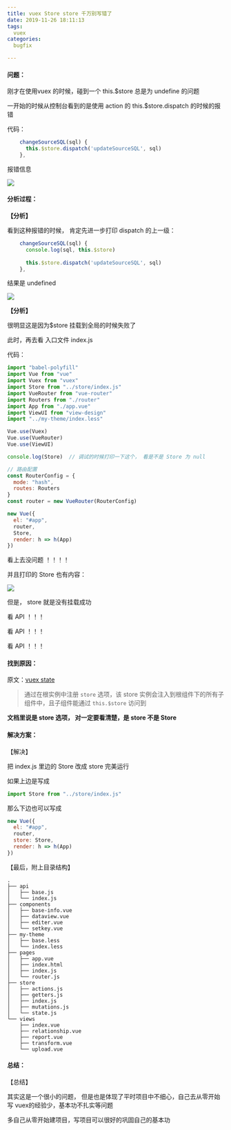 ```yaml
---
title: vuex Store store 千万别写错了
date: 2019-11-26 18:11:13
tags:
  vuex
categories:
  bugfix

---
```


#### 问题：

刚才在使用vuex 的时候，碰到一个 this.$store 总是为 undefine 的问题

一开始的时候从控制台看到的是使用 action 的 this.$store.dispatch  的时候的报错

<!-- more -->

代码：

```js
    changeSourceSQL(sql) {
      this.$store.dispatch('updateSourceSQL', sql)
    },
```

报错信息

![](/images/vuex/1.png)



#### 分析过程：

**【分析】**

看到这种报错的时候， 肯定先进一步打印 dispatch 的上一级：

```js
    changeSourceSQL(sql) {
      console.log(sql, this.$store)
      
      this.$store.dispatch('updateSourceSQL', sql)
    },
```

结果是 undefined

![](/images/vuex/2.png)

**【分析】**

很明显这是因为$store 挂载到全局的时候失败了

此时，再去看 入口文件 index.js

代码：

```js
import "babel-polyfill"
import Vue from "vue"
import Vuex from "vuex"
import Store from "../store/index.js"
import VueRouter from "vue-router"
import Routers from "./router"
import App from "./app.vue"
import ViewUI from "view-design"
import "../my-theme/index.less"

Vue.use(Vuex)
Vue.use(VueRouter)
Vue.use(ViewUI)

console.log(Store)  // 调试的时候打印一下这个， 看是不是 Store 为 null

// 路由配置
const RouterConfig = {
  mode: "hash",
  routes: Routers
}
const router = new VueRouter(RouterConfig)

new Vue({
  el: "#app",
  router,
  Store,
  render: h => h(App)
})

```

 看上去没问题 ！！！！

并且打印的 Store 也有内容：

![](/images/vuex/3.png)



但是， store 就是没有挂载成功



看 API  ！！！

看 API  ！！！

看 API  ！！！



#### 找到原因：

原文：[vuex state](https://vuex.vuejs.org/zh/guide/state.html)

> 通过在根实例中注册 `store` 选项，该 store 实例会注入到根组件下的所有子组件中，且子组件能通过 `this.$store` 访问到



**文档里说是 store 选项， 对一定要看清楚，是 store 不是 Store**



#### 解决方案：

【解决】

把 index.js 里边的 Store 改成 store  完美运行

如果上边是写成

```js
import Store from "../store/index.js"
```

那么下边也可以写成

```js
new Vue({
  el: "#app",
  router,
  store: Store,
  render: h => h(App)
})
```



【最后，附上目录结构】

```
.
├── api
│   ├── base.js
│   └── index.js
├── components
│   ├── base-info.vue
│   ├── dataview.vue
│   ├── editer.vue
│   └── setkey.vue
├── my-theme
│   ├── base.less
│   └── index.less
├── pages
│   ├── app.vue
│   ├── index.html
│   ├── index.js
│   └── router.js
├── store
│   ├── actions.js
│   ├── getters.js
│   ├── index.js
│   ├── mutations.js
│   └── state.js
└── views
    ├── index.vue
    ├── relationship.vue
    ├── report.vue
    ├── transform.vue
    └── upload.vue
```



#### 总结：

【总结】

其实这是一个很小的问题， 但是也是体现了平时项目中不细心，自己去从零开始写 vuex的经验少，基本功不扎实等问题

多自己从零开始建项目，写项目可以很好的巩固自己的基本功